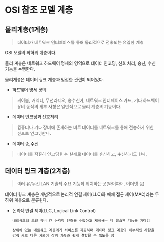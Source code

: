 # OSI 참조 모델 계층

## 물리계층(1계층)
>데이터가 네트워크 인터페이스를 통해 물리적으로 전송되는 유일한 계층

OSI 모델의 최하위 계층이다.

물리 계층은 네트워크 하드웨어 명세의 영역으로 데이터 인코딩, 신호 처리, 송신, 수신 기능을 수행한다.

물리계층은 데이터 링크 계층과 밀접한 관련이 되어있다.

* 하드웨어 명세 정의
>케이블, 커넥터, 무선라디오, 송수신기, 네트워크 인터페이스 카드, 기타 하드웨어 장비 동작의 세부 사항은 일반적으로 물리 계층의 기능이다.

* 데이터 인코딩과 신호처리
>컴퓨터나 기타 장비에 존재하는 비트 데이터를 네트워크를 통해 전송하기 위한 신호로 인코딩한다.

* 데이터 송,수신
>데이터를 적절히 인코딩한 후 실제로 데이터를 송신하고, 수신하기도 한다.

## 데이터 링크 계층(2계층)
>여러 유/무선 LAN 기술의 주요 기능이 위치하는 곳(와이파이, 이더넷 등)

데이터 링크 계층은 개념적으로 논리적 연결 제어(LLC)와 매체 접근 제어(MAC)라는 두 하위 계층으로 분류된다.

* 논리적 연결 제어(LLC, Logical Link Control)

    ```
    네트워크의 로컬 장비 간 논리적 연결을 수립하고 제어하는 데 필요한 기능을 가리킴

    상위에 있는 네트워크 계층에게 서비스를 제공하며 데이터 링크 계층의 세부적인 사항을 감춰 서로 다른 기술이 상위 계층과 쉽게 결합될 수 있도록 함
    ```